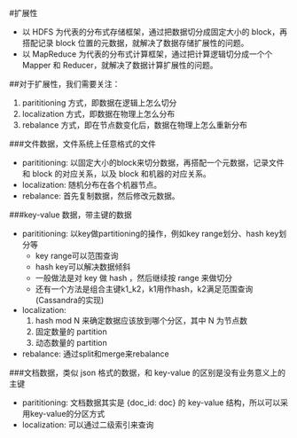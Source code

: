 #扩展性
- 以 HDFS 为代表的分布式存储框架，通过把数据切分成固定大小的 block，再搭配记录 block 位置的元数据，就解决了数据存储扩展性的问题。
- 以 MapReduce 为代表的分布式计算框架，通过把计算逻辑切分成一个个 Mapper 和 Reducer，就解决了数据计算扩展性的问题。

##对于扩展性，我们需要关注：
1. parititioning 方式，即数据在逻辑上怎么切分
2. localization 方式，即数据在物理上怎么分布
3. rebalance 方式，即在节点数变化后，数据在物理上怎么重新分布

###文件数据，文件系统上任意格式的文件
- parititioning: 以固定大小的block来切分数据，再搭配一个元数据，记录文件和 block 的对应关系，以及 block 和机器的对应关系。
- localization: 随机分布在各个机器节点。
- rebalance: 首先复制数据，然后修改元数据。

###key-value 数据，带主键的数据
- parititioning: 以key做partitioning的操作，例如key range划分、hash key划分等
    - key range可以范围查询
    - hash key可以解决数据倾斜
    - 一般做法是对 key 做 hash ，然后继续按 range 来做切分
    - 还有一个方法是组合主键k1_k2，k1用作hash，k2满足范围查询(Cassandra的实现)
- localization: 
    1. hash mod N  来确定数据应该放到哪个分区，其中 N 为节点数
    2. 固定数量的 partition
    3. 动态数量的 partition
- rebalance: 通过split和merge来rebalance

###文档数据，类似 json 格式的数据，和 key-value 的区别是没有业务意义上的主键
- parititioning: 文档数据其实是 {doc_id: doc} 的 key-value 结构，所以可以采用key-value的分区方式
- localization: 可以通过二级索引来查询

